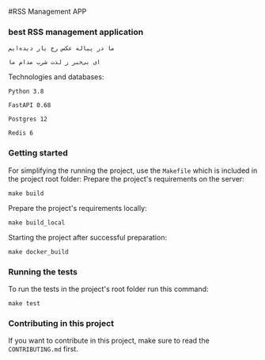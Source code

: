 #RSS Management APP

### best RSS management application

```
ما در پیاله عکس رخ یار دیده‌ایم

ای بی‌خبر ز لذت شرب مدام ما
```
Technologies and databases:

`Python 3.8`

`FastAPI 0.68`

`Postgres 12`

`Redis 6`


### Getting started

For simplifying the running the project, use the `Makefile` which is included in the project root folder:
Prepare the project's requirements on the server:

`make build`

Prepare the project's requirements locally:

`make build_local`

Starting the project after successful preparation:

`make docker_build`

### Running the tests

To run the tests in the project's root folder run this command:

`make test`

### Contributing in this project

If you want to contribute in this project, make sure to read the `CONTRIBUTING.md` first.
